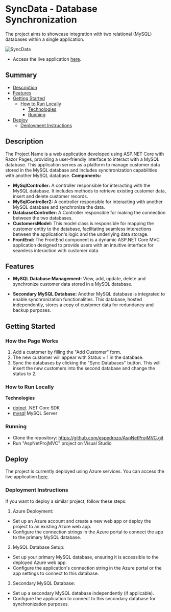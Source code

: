 # SyncData - Database Synchronization
The project aims to showcase integration with two relational (MySQL) databases within a single application.

![SyncData](https://github.com/user-attachments/assets/a6d47503-4c32-4dde-bb96-e7c11af410c7)

- Access the live application [here](https://aspnetprojmvc20240125005454.azurewebsites.net/).

## Summary

- [Description](#description)
- [Features](#features)
- [Getting Started](#getting-started)
  - [How to Run Locally](#how-to-run-locally)
     - [Technologies](#technologies)
     - [Running](#running)
- [Deploy](#deploy)
   - [Deployment Instructions](#deployment-instructions)

## Description
The Project Name is a web application developed using ASP.NET Core with Razor Pages, providing a user-friendly interface to interact with a MySQL database.
This application serves as a platform to manage customer data stored in the MySQL database and includes synchronization capabilities with another MySQL database.
**Components:**
- **MySqlController:** A controller responsible for interacting with the MySQL database. It includes methods to retrieve existing customer data, insert and delete customer records.
- **MySqlController2:** A controller responsible for interacting with another MySQL database and synchronize the data.
- **DatabaseController:** A Controller responsible for making the connection between the two databases.
- **CustomersModel:** This model class is responsible for mapping the customer entity to the database, facilitating seamless interactions between the application's logic and the underlying data storage.
- **FrontEnd:** The FrontEnd component is a dynamic ASP.NET Core MVC application designed to provide users with an intuitive interface for seamless interaction with customer data.

## Features

- **MySQL Database Management:** View, add, update, delete and synchronize customer data stored in a MySQL database.

- **Secondary MySQL Database:** Another MySQL database is integrated to enable synchronization functionalities. 
This database, hosted independently, stores a copy of customer data for redundancy and backup purposes.

## Getting Started
### How the Page Works
1. Add a customer by filling the "Add Customer" form.
2. The new customer will appear with Status = 1 in the database.
3. Sync the databases by clicking the "Sync Databases" button. This will insert the new customers into the second database and change the status to 2.

### How to Run Locally
**Technologies**
- [dotnet](https://dotnet.microsoft.com/download) .NET Core SDK
- [mysql](https://dev.mysql.com/downloads/installer/) MySQL Server

### Running
- Clone the repository: https://github.com/espedrozo/AspNetProjMVC.git
- Run "AspNetProjMVC" project on Visual Studio


## Deploy
The project is currently deployed using Azure services. You can access the live application [here](https://aspnetprojmvc20240125005454.azurewebsites.net/).

### Deployment Instructions

If you want to deploy a similar project, follow these steps:

1. Azure Deployment:
- Set up an Azure account and create a new web app or deploy the project to an existing Azure web app.
- Configure the connection strings in the Azure portal to connect the app to the primary MySQL database.

2. MySQL Database Setup:
- Set up your primary MySQL database, ensuring it is accessible to the deployed Azure web app.
- Configure the application's connection string in the Azure portal or the app settings to connect to this database.

3. Secondary MySQL Database:
- Set up a secondary MySQL database independently (if applicable).
- Configure the application to connect to this secondary database for synchronization purposes.
